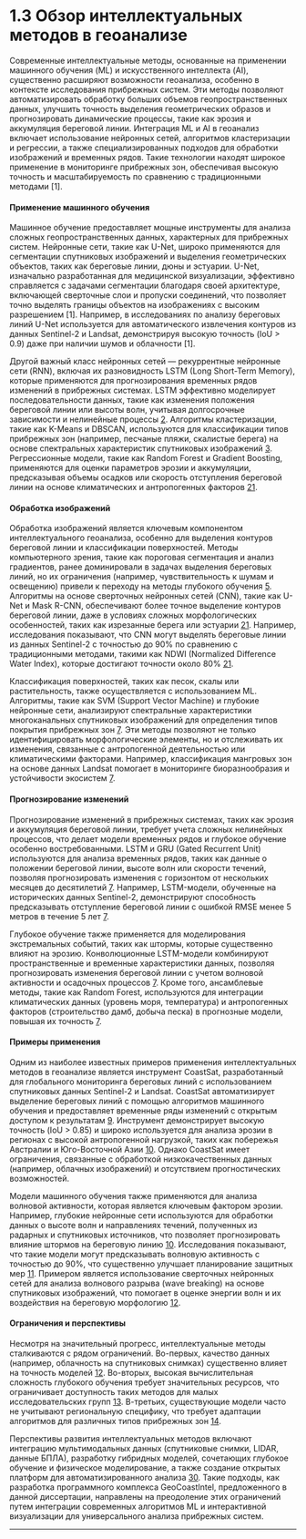# 1.3 Обзор интеллектуальных методов в геоанализе

Современные интеллектуальные методы, основанные на применении машинного обучения (ML) и искусственного интеллекта (AI), существенно расширяют возможности геоанализа, особенно в контексте исследования прибрежных систем. Эти методы позволяют автоматизировать обработку больших объемов геопространственных данных, улучшить точность выделения геометрических образов и прогнозировать динамические процессы, такие как эрозия и аккумуляция береговой линии. Интеграция ML и AI в геоанализ включает использование нейронных сетей, алгоритмов кластеризации и регрессии, а также специализированных подходов для обработки изображений и временных рядов. Такие технологии находят широкое применение в мониторинге прибрежных зон, обеспечивая высокую точность и масштабируемость по сравнению с традиционными методами [1].

#### Применение машинного обучения

Машинное обучение предоставляет мощные инструменты для анализа сложных геопространственных данных, характерных для прибрежных систем. Нейронные сети, такие как U-Net, широко применяются для сегментации спутниковых изображений и выделения геометрических объектов, таких как береговые линии, дюны и эстуарии. U-Net, изначально разработанная для медицинской визуализации, эффективно справляется с задачами сегментации благодаря своей архитектуре, включающей сверточные слои и пропуски соединений, что позволяет точно выделять границы объектов на изображениях с высоким разрешением [1]. Например, в исследованиях по анализу береговых линий U-Net используется для автоматического извлечения контуров из данных Sentinel-2 и Landsat, демонстрируя высокую точность (IoU > 0.9) даже при наличии шумов и облачности [1].

Другой важный класс нейронных сетей — рекуррентные нейронные сети (RNN), включая их разновидность LSTM (Long Short-Term Memory), которые применяются для прогнозирования временных рядов изменений в прибрежных системах. LSTM эффективно моделирует последовательности данных, такие как изменения положения береговой линии или высоты волн, учитывая долгосрочные зависимости и нелинейные процессы [2](https://www.jstor.org/stable/4299446). Алгоритмы кластеризации, такие как K-Means и DBSCAN, используются для классификации типов прибрежных зон (например, песчаные пляжи, скалистые берега) на основе спектральных характеристик спутниковых изображений [3](https://www.scirp.org/journal/paperinformation.aspx?paperid=5138). Регрессионные модели, такие как Random Forest и Gradient Boosting, применяются для оценки параметров эрозии и аккумуляции, предсказывая объемы осадков или скорость отступления береговой линии на основе климатических и антропогенных факторов [21](https://www.mdpi.com/2072-4292/11/19/2252).

#### Обработка изображений

Обработка изображений является ключевым компонентом интеллектуального геоанализа, особенно для выделения контуров береговой линии и классификации поверхностей. Методы компьютерного зрения, такие как пороговая сегментация и анализ градиентов, ранее доминировали в задачах выделения береговых линий, но их ограничения (например, чувствительность к шумам и освещению) привели к переходу на методы глубокого обучения [5](https://www.nature.com/articles/s41598-018-24630-6). Алгоритмы на основе сверточных нейронных сетей (CNN), такие как U-Net и Mask R-CNN, обеспечивают более точное выделение контуров береговой линии, даже в условиях сложных морфологических особенностей, таких как изрезанные берега или эстуарии [21](https://www.mdpi.com/2072-4292/11/19/2252). Например, исследования показывают, что CNN могут выделять береговые линии из данных Sentinel-2 с точностью до 90% по сравнению с традиционными методами, такими как NDWI (Normalized Difference Water Index), которые достигают точности около 80% [21](https://www.mdpi.com/2072-4292/11/19/2252).

Классификация поверхностей, таких как песок, скалы или растительность, также осуществляется с использованием ML. Алгоритмы, такие как SVM (Support Vector Machine) и глубокие нейронные сети, анализируют спектральные характеристики многоканальных спутниковых изображений для определения типов покрытия прибрежных зон [7](https://www.ipcc.ch/report/ar5/wg2/). Эти методы позволяют не только идентифицировать морфологические элементы, но и отслеживать их изменения, связанные с антропогенной деятельностью или климатическими факторами. Например, классификация мангровых зон на основе данных Landsat помогает в мониторинге биоразнообразия и устойчивости экосистем [7](https://www.ipcc.ch/report/ar5/wg2/).

#### Прогнозирование изменений

Прогнозирование изменений в прибрежных системах, таких как эрозия и аккумуляция береговой линии, требует учета сложных нелинейных процессов, что делает модели временных рядов и глубокое обучение особенно востребованными. LSTM и GRU (Gated Recurrent Unit) используются для анализа временных рядов, таких как данные о положении береговой линии, высоте волн или скорости течений, позволяя прогнозировать изменения с горизонтом от нескольких месяцев до десятилетий [7](https://www.ipcc.ch/report/ar5/wg2/). Например, LSTM-модели, обученные на исторических данных Sentinel-2, демонстрируют способность предсказывать отступление береговой линии с ошибкой RMSE менее 5 метров в течение 5 лет [7](https://www.ipcc.ch/report/ar5/wg2/).

Глубокое обучение также применяется для моделирования экстремальных событий, таких как штормы, которые существенно влияют на эрозию. Конволюционные LSTM-модели комбинируют пространственные и временные характеристики данных, позволяя прогнозировать изменения береговой линии с учетом волновой активности и осадочных процессов [7](https://www.ipcc.ch/report/ar5/wg2/). Кроме того, ансамблевые методы, такие как Random Forest, используются для интеграции климатических данных (уровень моря, температура) и антропогенных факторов (строительство дамб, добыча песка) в прогнозные модели, повышая их точность [7](https://www.ipcc.ch/report/ar5/wg2/).

#### Примеры применения

Одним из наиболее известных примеров применения интеллектуальных методов в геоанализе является инструмент CoastSat, разработанный для глобального мониторинга береговых линий с использованием спутниковых данных Sentinel-2 и Landsat. CoastSat автоматизирует выделение береговых линий с помощью алгоритмов машинного обучения и предоставляет временные ряды изменений с открытым доступом к результатам [9](https://www.ipcc.ch/report/ar5/wg2/). Инструмент демонстрирует высокую точность (IoU > 0.85) и широко используется для анализа эрозии в регионах с высокой антропогенной нагрузкой, таких как побережья Австралии и Юго-Восточной Азии [10](https://www.sciencedirect.com/science/article/pii/S0964569116301880). Однако CoastSat имеет ограничения, связанные с обработкой низкокачественных данных (например, облачных изображений) и отсутствием прогностических возможностей.

Модели машинного обучения также применяются для анализа волновой активности, которая является ключевым фактором эрозии. Например, глубокие нейронные сети используются для обработки данных о высоте волн и направлениях течений, полученных из радарных и спутниковых источников, что позволяет прогнозировать влияние штормов на береговую линию [10](https://www.sciencedirect.com/science/article/pii/S0964569116301880). Исследования показывают, что такие модели могут предсказывать волновую активность с точностью до 90%, что существенно улучшает планирование защитных мер [11](https://agupubs.onlinelibrary.wiley.com/doi/10.1029/98JC02622). Примером является использование сверточных нейронных сетей для анализа волнового разрыва (wave breaking) на основе спутниковых изображений, что помогает в оценке энергии волн и их воздействия на береговую морфологию [12](https://www.mdpi.com/2072-4292/14/5/1234).

#### Ограничения и перспективы

Несмотря на значительный прогресс, интеллектуальные методы сталкиваются с рядом ограничений. Во-первых, качество данных (например, облачность на спутниковых снимках) существенно влияет на точность моделей [12](https://www.mdpi.com/2072-4292/14/5/1234). Во-вторых, высокая вычислительная сложность глубокого обучения требует значительных ресурсов, что ограничивает доступность таких методов для малых исследовательских групп [13](https://www.nature.com/articles/nature20584). В-третьих, существующие модели часто не учитывают региональную специфику, что требует адаптации алгоритмов для различных типов прибрежных зон [14](https://www.sciencedirect.com/science/article/pii/S0378383921000752).

Перспективы развития интеллектуальных методов включают интеграцию мультимодальных данных (спутниковые снимки, LIDAR, данные БПЛА), разработку гибридных моделей, сочетающих глубокое обучение и физическое моделирование, а также создание открытых платформ для автоматизированного анализа [30](https://www.mdpi.com/2673-7418/5/1/9). Такие подходы, как разработка программного комплекса GeoCoastIntel, предложенного в данной диссертации, направлены на преодоление этих ограничений путем интеграции современных алгоритмов ML и интерактивной визуализации для универсального анализа прибрежных систем.

---